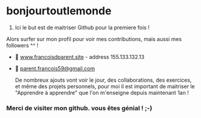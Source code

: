 # bonjourtoutlemonde
1. Ici le but est de maitriser Github pour la premiere fois !

Alors surfer sur mon profil pour voir mes contributions, mais aussi mes followers ^^ !


* :love_letter: www.francoisdparent.site - address 155.133.132.13
* :email: parent.francois59@gmail.com

	De nombreux ajouts vont voir le jour, des collaborations, des exercices, et même des projets personnels, pour moi il est important de maitriser le "Apprendre à apprendre" que l'on m'enseigne depuis maintenant 1an !

### Merci de visiter mon github. vous êtes génial ! ;-) 
